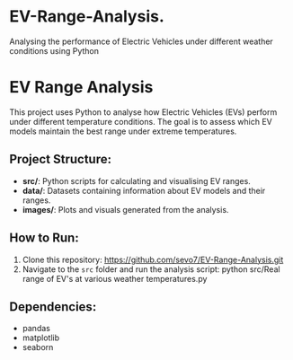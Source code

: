 # EV-Range-Analysis.
Analysing the performance of Electric Vehicles under different weather conditions using Python

# EV Range Analysis

This project uses Python to analyse how Electric Vehicles (EVs) perform under different temperature conditions. The goal is to assess which EV models maintain the best range under extreme temperatures.

## Project Structure:
- **src/**: Python scripts for calculating and visualising EV ranges.
- **data/**: Datasets containing information about EV models and their ranges.
- **images/**: Plots and visuals generated from the analysis.

## How to Run:
1. Clone this repository: https://github.com/sevo7/EV-Range-Analysis.git
2. Navigate to the `src` folder and run the analysis script: python src/Real range of EV's at various weather temperatures.py


## Dependencies:
- pandas
- matplotlib
- seaborn
